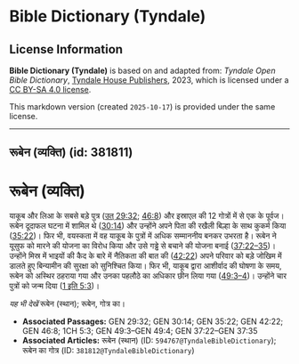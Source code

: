 # Bible Dictionary (Tyndale)

## License Information

**Bible Dictionary (Tyndale)** is based on and adapted from: _Tyndale Open Bible Dictionary_, [Tyndale House Publishers](https://tyndaleopenresources.com/), 2023, which is licensed under a [CC BY-SA 4.0 license](https://creativecommons.org/licenses/by-sa/4.0/legalcode.en).

This markdown version (created `2025-10-17`) is provided under the same license.



--------------------------------

## रूबेन (व्यक्ति) (id: 381811)

रूबेन (व्यक्ति)
===============

याकूब और लिआ के सबसे बड़े पुत्र ([उत् 29:32](https://ref.ly/Gen29:32); [46:8](https://ref.ly/Gen46:8)) और इस्राएल की 12 गोत्रों में से एक के पूर्वज। रूबेन दूदाफल घटना में शामिल थे ([30:14](https://ref.ly/Gen30:14)) और उन्होंने अपने पिता की रखैली बिल्हा के साथ कुकर्म किया ([35:22](https://ref.ly/Gen35:22))। फिर भी, वयस्कता में वह याकूब के पुत्रों में अधिक सम्माननीय बनकर उभरता है। रूबेन ने यूसुफ को मारने की योजना का विरोध किया और उसे गड्ढे से बचाने की योजना बनाई ([37:22–35](https://ref.ly/Gen37:22-Gen37:35))। उन्होंने मिस्र में भाइयों की कैद के बारे में नैतिकता की बात की ([42:22](https://ref.ly/Gen42:22)) अपने परिवार को बड़े जोखिम में डालते हुए बिन्यामीन की सुरक्षा को सुनिश्चित किया। फिर भी, याकूब द्वारा आशीर्वाद की घोषणा के समय, रूबेन को अस्थिर ठहराया गया और उनका पहलौठे का अधिकार छीन लिया गया ([49:3–4](https://ref.ly/Gen49:3-Gen49:4))। उन्होंने चार पुत्रों को जन्म दिया ([1 इति 5:3](https://ref.ly/1Chr5:3))।

*यह भी देखें* रूबेन (स्थान); रूबेन, गोत्र का।

* **Associated Passages:** GEN 29:32; GEN 30:14; GEN 35:22; GEN 42:22; GEN 46:8; 1CH 5:3; GEN 49:3–GEN 49:4; GEN 37:22–GEN 37:35
* **Associated Articles:** रूबेन (स्थान) (ID: `594767@TyndaleBibleDictionary`); रूबेन का गोत्र (ID: `381812@TyndaleBibleDictionary`)

